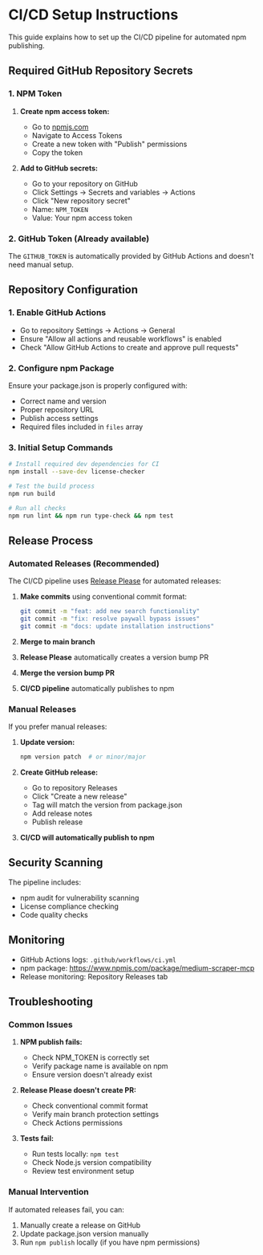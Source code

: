 # CI/CD Setup Instructions

This guide explains how to set up the CI/CD pipeline for automated npm publishing.

## Required GitHub Repository Secrets

### 1. NPM Token

1. **Create npm access token:**
   - Go to [npmjs.com](https://www.npmjs.com/)
   - Navigate to Access Tokens
   - Create a new token with "Publish" permissions
   - Copy the token

2. **Add to GitHub secrets:**
   - Go to your repository on GitHub
   - Click Settings → Secrets and variables → Actions
   - Click "New repository secret"
   - Name: `NPM_TOKEN`
   - Value: Your npm access token

### 2. GitHub Token (Already available)

The `GITHUB_TOKEN` is automatically provided by GitHub Actions and doesn't need manual setup.

## Repository Configuration

### 1. Enable GitHub Actions

- Go to repository Settings → Actions → General
- Ensure "Allow all actions and reusable workflows" is enabled
- Check "Allow GitHub Actions to create and approve pull requests"

### 2. Configure npm Package

Ensure your package.json is properly configured with:
- Correct name and version
- Proper repository URL
- Publish access settings
- Required files included in `files` array

### 3. Initial Setup Commands

```bash
# Install required dev dependencies for CI
npm install --save-dev license-checker

# Test the build process
npm run build

# Run all checks
npm run lint && npm run type-check && npm test
```

## Release Process

### Automated Releases (Recommended)

The CI/CD pipeline uses [Release Please](https://github.com/google-github-actions/release-please-action) for automated releases:

1. **Make commits** using conventional commit format:
   ```bash
   git commit -m "feat: add new search functionality"
   git commit -m "fix: resolve paywall bypass issues"
   git commit -m "docs: update installation instructions"
   ```

2. **Merge to main branch**
3. **Release Please** automatically creates a version bump PR
4. **Merge the version bump PR**
5. **CI/CD pipeline** automatically publishes to npm

### Manual Releases

If you prefer manual releases:

1. **Update version:**
   ```bash
   npm version patch  # or minor/major
   ```

2. **Create GitHub release:**
   - Go to repository Releases
   - Click "Create a new release"
   - Tag will match the version from package.json
   - Add release notes
   - Publish release

3. **CI/CD will automatically publish to npm**

## Security Scanning

The pipeline includes:
- npm audit for vulnerability scanning
- License compliance checking
- Code quality checks

## Monitoring

- GitHub Actions logs: `.github/workflows/ci.yml`
- npm package: https://www.npmjs.com/package/medium-scraper-mcp
- Release monitoring: Repository Releases tab

## Troubleshooting

### Common Issues

1. **NPM publish fails:**
   - Check NPM_TOKEN is correctly set
   - Verify package name is available on npm
   - Ensure version doesn't already exist

2. **Release Please doesn't create PR:**
   - Check conventional commit format
   - Verify main branch protection settings
   - Check Actions permissions

3. **Tests fail:**
   - Run tests locally: `npm test`
   - Check Node.js version compatibility
   - Review test environment setup

### Manual Intervention

If automated releases fail, you can:
1. Manually create a release on GitHub
2. Update package.json version manually
3. Run `npm publish` locally (if you have npm permissions)